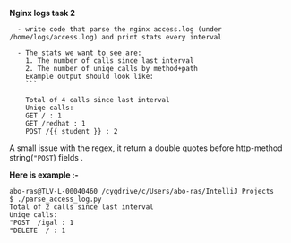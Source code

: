 **Nginx logs task 2**

      - write code that parse the nginx access.log (under /home/logs/access.log) and print stats every interval
      
      - The stats we want to see are:
        1. The number of calls since last interval
        2. The number of uniqe calls by method+path
        Example output should look like:
        ```
        
        Total of 4 calls since last interval
        Uniqe calls:
        GET / : 1
        GET /redhat : 1
        POST /{{ student }} : 2


A small issue with the regex, it return a double quotes before http-method string(`"POST`) fields . 
 

**Here is example :-**
```
abo-ras@TLV-L-00040460 /cygdrive/c/Users/abo-ras/IntelliJ_Projects
$ ./parse_access_log.py
Total of 2 calls since last interval
Uniqe calls:
"POST  /igal : 1
"DELETE  / : 1
```